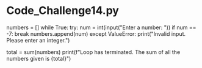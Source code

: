 # Code_Challenge14.py
numbers = []
while True:
    try:
        num = int(input("Enter a number: "))
        if num == -7:
            break
        numbers.append(num)
    except ValueError:
        print("Invalid input. Please enter an integer.")

total = sum(numbers)
print(f"Loop has terminated. The sum of all the numbers given is {total}")

